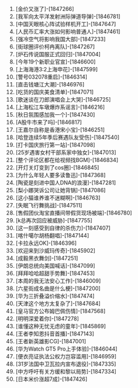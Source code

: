 
1. [金价又涨了]-[1847266]
1. [我军向太平洋发射洲际弹道导弹]-[1846781]
1. [中国天眼核心阵试验样机开工]-[1847647]
1. [人民币汇率大涨如何影响普通人]-[1847461]
1. [强冷空气将影响我国大部]-[1847233]
1. [街球圈评价柯冉离队]-[1847267]
1. [炉石传说国服正式回归]-[1847004]
1. [今年19个新职业官宣]-[1846600]
1. [上海海港3:2上海申花]-[1847599]
1. [警号032078重启]-[1846314]
1. [直击钱塘江大潮]-[1846976]
1. [吃货的国庆美食清单]-[1847071]
1. [歌迷谈在刀郎演唱会上大哭]-[1846725]
1. [上海松江车墩爆炸系谣言]-[1846216]
1. [秋日氛围感加我一个]-[1847430]
1. [A股牛市来了吗]-[1846817]
1. [王嘉尔自称是香港宋小宝]-[1846251]
1. [哈登连续5年季后赛遇队友受伤]-[1847540]
1. [打卡国庆旅行第一站]-[1847098]
1. [25岁遇害女村干部系家中独女]-[1847013]
1. [整个评论区都在给视频找BGM]-[1846834]
1. [开灯关灯变到了cos圈]-[1846845]
1. [为什么年轻人要多读鲁迅]-[1847368]
1. [陶瓷是刻进中国人DNA的浪漫]-[1847281]
1. [梨小娜哭诉公司让她背锅]-[1847086]
1. [这小猫谁养谁不迷糊啊]-[1846763]
1. [失眠飞行舞挑战]-[1847511]
1. [售假团伙淘宝直播间带假货现场被端]-[1846780]
1. [k总再次回应被威胁]-[1847755]
1. [这一刻感受到自律的杀伤力]-[1847407]
1. [喀什噶尔胡杨翻唱]-[1847144]
1. [卡拉永远OK]-[1846396]
1. [欢迎来到沙威玛传奇]-[1845902]
1. [成毅黑衣舞剑]-[1847251]
1. [伊朗总统向美国喊话]-[1847099]
1. [拜拜哈哈超甜手势舞]-[1847453]
1. [本周的我无法安心工作]-[1846009]
1. [六星街成名曲是什么梗]-[1847200]
1. [华为三折叠溢价缩水]-[1847474]
1. [天津这个地方太复杂了]-[1847684]
1. [皇马官方公布姆巴佩伤情]-[1847568]
1. [明明深爱着你]-[1847278]
1. [谁懂这种无忧无虑的童年]-[1845869]
1. [王者李知恩抖音首播]-[1847143]
1. [王者新英雄影CG]-[1847001]
1. [华为Watch GT5 Pro上手体验]-[1846044]
1. [便衣亮证执法公权力岂容滥用]-[1846959]
1. [31岁法国中卫瓦拉内宣布退役]-[1847335]
1. [中方呼吁有关方缓和黎以局势]-[1847334]
1. [日本米价涨超7成]-[1847426]